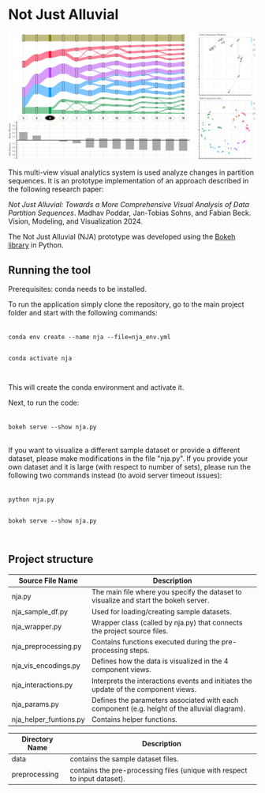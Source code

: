 # Not Just Alluvial

![Illustrating Not Just Alluvial by depicting different clustering results obtained by varying the number of clusters in k-means.](teaser.PNG "Not Just Alluvial - Teaser Figure")

This multi-view visual analytics system is used analyze changes in partition sequences. It is an prototype implementation of an approach described in the following research paper:

*Not Just Alluvial: Towards a More Comprehensive Visual Analysis of Data Partition Sequences*. Madhav Poddar, Jan-Tobias Sohns, and Fabian Beck. Vision, Modeling, and Visualization 2024.

The Not Just Alluvial (NJA) prototype was developed using the [Bokeh library](https://bokeh.pydata.org/en/latest/) in Python.

## Running the tool

Prerequisites: conda needs to be installed.

To run the application simply clone the repository, go to the main project folder and start with the following commands:

<code>
conda env create --name nja --file=nja_env.yml

conda activate nja

</code>

This will create the conda environment and activate it.

Next, to run the code: 

<code>
bokeh serve --show nja.py

</code>

If you want to visualize a different sample dataset or provide a different dataset, please make modifications in the file "nja.py". If you provide your own dataset and it is large (with respect to number of sets), please run the following two commands instead (to avoid server timeout issues):

<code>
python nja.py

bokeh serve --show nja.py

</code>

## Project structure

| Source File Name         | Description                                                                                    |
|--------------------------|------------------------------------------------------------------------------------------------|
| nja.py                   | The main file where you specify the dataset to visualize and start the bokeh server.           |
| nja_sample_df.py         | Used for loading/creating sample datasets.                                                     |
| nja_wrapper.py           | Wrapper class (called by nja.py) that connects the project source files.                       |
| nja_preprocessing.py     | Contains functions executed during the pre-processing steps.                                   |
| nja_vis_encodings.py     | Defines how the data is visualized in the 4 component views.                                   |
| nja_interactions.py      | Interprets the interactions events and initiates the update of the component views.            |
| nja_params.py            | Defines the parameters associated with each component (e.g. height of the alluvial diagram).   |
| nja_helper_funtions.py   | Contains helper functions.                                                                     |


| Directory Name           | Description                                                                                    |
|--------------------------|------------------------------------------------------------------------------------------------|
| data                     | contains the sample dataset files.                                                             |
| preprocessing            | contains the pre-processing files (unique with respect to input dataset).                      | 


